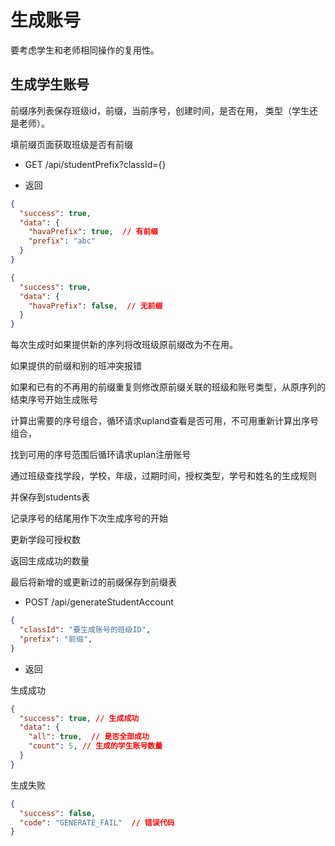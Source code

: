 # 生成账号

要考虑学生和老师相同操作的复用性。

## 生成学生账号

前缀序列表保存班级id，前缀，当前序号，创建时间，是否在用， 类型（学生还是老师）。

填前缀页面获取班级是否有前缀

- GET /api/studentPrefix?classId={}

- 返回

```json
{
  "success": true,
  "data": {
    "havaPrefix": true,  // 有前缀
    "prefix": "abc" 
  }
}
```


```json
{
  "success": true,
  "data": {
    "havaPrefix": false,  // 无前缀
  }
}
```


每次生成时如果提供新的序列将改班级原前缀改为不在用。

如果提供的前缀和别的班冲突报错

如果和已有的不再用的前缀重复则修改原前缀关联的班级和账号类型，从原序列的结束序号开始生成账号

计算出需要的序号组合，循环请求upland查看是否可用，不可用重新计算出序号组合，

找到可用的序号范围后循环请求uplan注册账号

通过班级查找学段，学校，年级，过期时间，授权类型，学号和姓名的生成规则

并保存到students表

记录序号的结尾用作下次生成序号的开始

更新学段可授权数

返回生成成功的数量

最后将新增的或更新过的前缀保存到前缀表


- POST /api/generateStudentAccount

```json
{
  "classId": "要生成账号的班级ID",
  "prefix": "前缀",
}
```

- 返回

生成成功

```json
{
  "success": true, // 生成成功
  "data": {
    "all": true,  // 是否全部成功
    "count": 5, // 生成的学生账号数量
  }
}
```

生成失败
```json
{
  "success": false,
  "code": "GENERATE_FAIL"  // 错误代码
}
```


